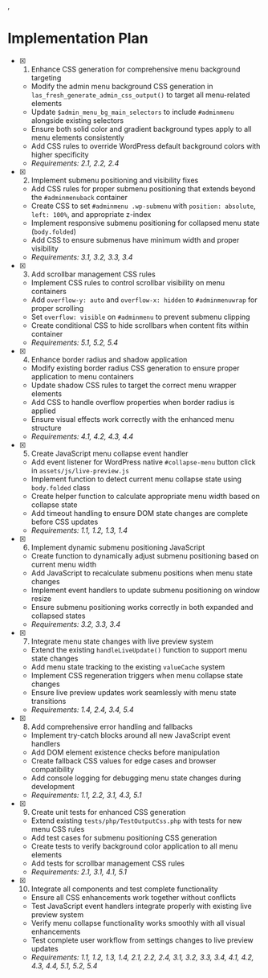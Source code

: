 ,
# Implementation Plan

- [x] 1. Enhance CSS generation for comprehensive menu background targeting

  - Modify the admin menu background CSS generation in `las_fresh_generate_admin_css_output()` to target all menu-related elements
  - Update `$admin_menu_bg_main_selectors` to include `#adminmenu` alongside existing selectors
  - Ensure both solid color and gradient background types apply to all menu elements consistently
  - Add CSS rules to override WordPress default background colors with higher specificity
  - _Requirements: 2.1, 2.2, 2.4_

- [x] 2. Implement submenu positioning and visibility fixes

  - Add CSS rules for proper submenu positioning that extends beyond the `#adminmenuback` container
  - Create CSS to set `#adminmenu .wp-submenu` with `position: absolute`, `left: 100%`, and appropriate z-index
  - Implement responsive submenu positioning for collapsed menu state (`body.folded`)
  - Add CSS to ensure submenus have minimum width and proper visibility
  - _Requirements: 3.1, 3.2, 3.3, 3.4_

- [x] 3. Add scrollbar management CSS rules

  - Implement CSS rules to control scrollbar visibility on menu containers
  - Add `overflow-y: auto` and `overflow-x: hidden` to `#adminmenuwrap` for proper scrolling
  - Set `overflow: visible` on `#adminmenu` to prevent submenu clipping
  - Create conditional CSS to hide scrollbars when content fits within container
  - _Requirements: 5.1, 5.2, 5.4_

- [x] 4. Enhance border radius and shadow application

  - Modify existing border radius CSS generation to ensure proper application to menu containers
  - Update shadow CSS rules to target the correct menu wrapper elements
  - Add CSS to handle overflow properties when border radius is applied
  - Ensure visual effects work correctly with the enhanced menu structure
  - _Requirements: 4.1, 4.2, 4.3, 4.4_

- [x] 5. Create JavaScript menu collapse event handler

  - Add event listener for WordPress native `#collapse-menu` button click in `assets/js/live-preview.js`
  - Implement function to detect current menu collapse state using `body.folded` class
  - Create helper function to calculate appropriate menu width based on collapse state
  - Add timeout handling to ensure DOM state changes are complete before CSS updates
  - _Requirements: 1.1, 1.2, 1.3, 1.4_

- [x] 6. Implement dynamic submenu positioning JavaScript

  - Create function to dynamically adjust submenu positioning based on current menu width
  - Add JavaScript to recalculate submenu positions when menu state changes
  - Implement event handlers to update submenu positioning on window resize
  - Ensure submenu positioning works correctly in both expanded and collapsed states
  - _Requirements: 3.2, 3.3, 3.4_

- [x] 7. Integrate menu state changes with live preview system

  - Extend the existing `handleLiveUpdate()` function to support menu state changes
  - Add menu state tracking to the existing `valueCache` system
  - Implement CSS regeneration triggers when menu collapse state changes
  - Ensure live preview updates work seamlessly with menu state transitions
  - _Requirements: 1.4, 2.4, 3.4, 5.4_

- [x] 8. Add comprehensive error handling and fallbacks

  - Implement try-catch blocks around all new JavaScript event handlers
  - Add DOM element existence checks before manipulation
  - Create fallback CSS values for edge cases and browser compatibility
  - Add console logging for debugging menu state changes during development
  - _Requirements: 1.1, 2.2, 3.1, 4.3, 5.1_

- [x] 9. Create unit tests for enhanced CSS generation

  - Extend existing `tests/php/TestOutputCss.php` with tests for new menu CSS rules
  - Add test cases for submenu positioning CSS generation
  - Create tests to verify background color application to all menu elements
  - Add tests for scrollbar management CSS rules
  - _Requirements: 2.1, 3.1, 4.1, 5.1_

- [x] 10. Integrate all components and test complete functionality
  - Ensure all CSS enhancements work together without conflicts
  - Test JavaScript event handlers integrate properly with existing live preview system
  - Verify menu collapse functionality works smoothly with all visual enhancements
  - Test complete user workflow from settings changes to live preview updates
  - _Requirements: 1.1, 1.2, 1.3, 1.4, 2.1, 2.2, 2.4, 3.1, 3.2, 3.3, 3.4, 4.1, 4.2, 4.3, 4.4, 5.1, 5.2, 5.4_
